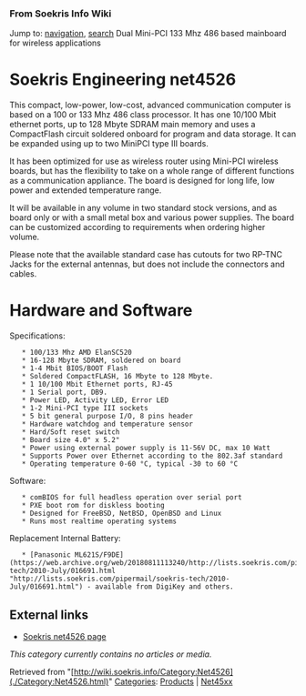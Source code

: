 
### From Soekris Info Wiki



Jump to: [navigation](./Category:Net4526.html#column-one), [search](./Category:Net4526.html#searchInput) 
Dual Mini-PCI 133 Mhz 486 based mainboard for wireless applications



#  Soekris Engineering net4526


This compact, low-power, low-cost, advanced communication computer is based on a 100 or 133 Mhz 486 class processor. It has one 10/100 Mbit ethernet ports, up to 128 Mbyte SDRAM main memory and uses a CompactFlash circuit soldered onboard for program and data storage. It can be expanded using up to two MiniPCI type III boards.


It has been optimized for use as wireless router using Mini-PCI wireless boards, but has the flexibility to take on a whole range of different functions as a communication appliance. The board is designed for long life, low power and extended temperature range.


It will be available in any volume in two standard stock versions, and as board only or with a small metal box and various power supplies. The board can be customized according to requirements when ordering higher volume.


Please note that the available standard case has cutouts for two RP-TNC Jacks for the external antennas, but does not include the connectors and cables.



#  Hardware and Software


Specifications:




```
   * 100/133 Mhz AMD ElanSC520
   * 16-128 Mbyte SDRAM, soldered on board
   * 1-4 Mbit BIOS/BOOT Flash
   * Soldered CompactFLASH, 16 Mbyte to 128 Mbyte.
   * 1 10/100 Mbit Ethernet ports, RJ-45
   * 1 Serial port, DB9.
   * Power LED, Activity LED, Error LED
   * 1-2 Mini-PCI type III sockets
   * 5 bit general purpose I/O, 8 pins header
   * Hardware watchdog and temperature sensor
   * Hard/Soft reset switch
   * Board size 4.0" x 5.2"
   * Power using external power supply is 11-56V DC, max 10 Watt
   * Supports Power over Ethernet according to the 802.3af standard
   * Operating temperature 0-60 °C, typical -30 to 60 °C

```

Software:




```
   * comBIOS for full headless operation over serial port
   * PXE boot rom for diskless booting
   * Designed for FreeBSD, NetBSD, OpenBSD and Linux
   * Runs most realtime operating systems

```

Replacement Internal Battery:




```
   * [Panasonic ML621S/F9DE](https://web.archive.org/web/20180811113240/http://lists.soekris.com/pipermail/soekris-tech/2010-July/016691.html "http://lists.soekris.com/pipermail/soekris-tech/2010-July/016691.html") - available from DigiKey and others.

```

##   External links


* [Soekris net4526 page](https://web.archive.org/web/20180811113240/http://www.soekris.com/net4526.htm "http://www.soekris.com/net4526.htm")



*This category currently contains no articles or media.*



Retrieved from "[http://wiki.soekris.info/Category:Net4526](./Category:Net4526.html)"
[Categories](https://web.archive.org/web/20180811113240/http://wiki.soekris.info/Special:Categories "Special:Categories"): [Products](https://web.archive.org/web/20180811113240/http://wiki.soekris.info/Category:Products "Category:Products") | [Net45xx](https://web.archive.org/web/20180811113240/http://wiki.soekris.info/index.php?title=Category:Net45xx&action=edit "Category:Net45xx")

 

